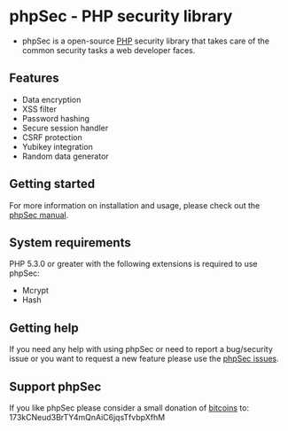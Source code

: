 phpSec - PHP security library
=============================
* phpSec is a open-source [PHP](http://php.net) security library that takes care
  of the common security tasks a web developer faces.

Features
--------
* Data encryption
* XSS filter
* Password hashing
* Secure session handler
* CSRF protection
* Yubikey integration
* Random data generator


Getting started
---------------
For more information on installation and usage, please check out the
[phpSec manual](http://phpseclib.com/manual).

System requirements
-------------------
PHP 5.3.0 or greater with the following extensions is required to use phpSec:

* Mcrypt
* Hash


Getting help
------------
If you need any help with using phpSec or need to report a bug/security issue or you
want to request a new feature please use the [phpSec issues](https://github.com/phpsec/phpSec/issues).

Support phpSec
--------------
If you like phpSec please consider a small donation of [bitcoins](http://bitcoin.org) to:
173kCNeud3BrTY4mQnAiC6jqsTfvbpXfhM